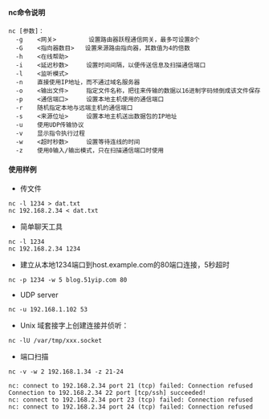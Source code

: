 #### nc命令说明

```
nc [参数]：
  -g    <网关>         设置路由器跃程通信网关，最多可设置8个
  -G    <指向器数目>   设置来源路由指向器，其数值为4的倍数
  -h    <在线帮助>
  -i    <延迟秒数>     设置时间间隔，以便传送信息及扫描通信端口
  -l    <监听模式>
  -n    直接使用IP地址，而不通过域名服务器
  -o    <输出文件>     指定文件名称，把往来传输的数据以16进制字码倾倒成该文件保存
  -p    <通信端口>     设置本地主机使用的通信端口
  -r    随机指定本地与远端主机的通信端口
  -s    <来源位址>     设置本地主机送出数据包的IP地址
  -u    使用UDP传输协议
  -v    显示指令执行过程
  -w    <超时秒数>     设置等待连线的时间
  -z    使用0输入/输出模式，只在扫描通信端口时使用
```

#### 使用样例

- 传文件  
```
nc -l 1234 > dat.txt
nc 192.168.2.34 < dat.txt
```

- 简单聊天工具  
```
nc -l 1234
nc 192.168.2.34 1234
```

- 建立从本地1234端口到host.example.com的80端口连接，5秒超时  
```
nc -p 1234 -w 5 blog.51yip.com 80
```

- UDP server
```
nc -u 192.168.1.102 53
```

- Unix 域套接字上创建连接并侦听：
```
nc -lU /var/tmp/xxx.socket 
```

- 端口扫描

```
nc -v -w 2 192.168.1.34 -z 21-24            

nc: connect to 192.168.2.34 port 21 (tcp) failed: Connection refused
Connection to 192.168.2.34 22 port [tcp/ssh] succeeded!
nc: connect to 192.168.2.34 port 23 (tcp) failed: Connection refused
nc: connect to 192.168.2.34 port 24 (tcp) failed: Connection refused
```
